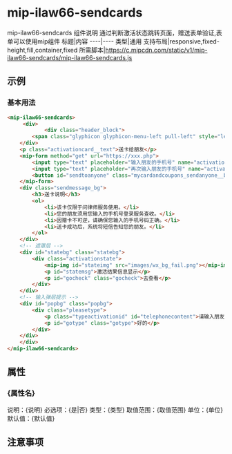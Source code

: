 # mip-ilaw66-sendcards

mip-ilaw66-sendcards 组件说明
通过判断激活状态跳转页面，赠送表单验证,表单可以使用mip组件
标题|内容
----|----
类型|通用
支持布局|responsive,fixed-height,fill,container,fixed
所需脚本|https://c.mipcdn.com/static/v1/mip-ilaw66-sendcards/mip-ilaw66-sendcards.js

## 示例

### 基本用法
```html
<mip-ilaw66-sendcards>
     <div>
    		<div class="header_block">
		<span class="glyphicon glyphicon-menu-left pull-left" style="left:5px" ></span>送朋友
	</div>
	<p class="activationcard__text">送卡给朋友</p>
	<mip-form method="get" url="https://xxx.php">
		<input type="text" placeholder="输入朋友的手机号" name="activationid" id="activationid" class="mycardandcoupons_sendanyone"/>
		<input type="text" placeholder="再次输入朋友的手机号" name="activationid" id="activationidagain" class="mycardandcoupons_sendanyone"/>
		<button id="sendtoanyone" class="mycardandcoupons_sendanyone__btn">送卡给朋友</button>
	</mip-form>
	<div class="sendmessage_bg">
		<h3>送卡说明</h3>
		<ol>
			<li>该卡仅限于问律师服务使用。</li>
			<li>您的朋友须用您输入的手机号登录服务查收。</li>
			<li>因赠卡不可逆，请确保您输入的手机号码正确。</li>
			<li>送卡成功后，系统将短信告知您的朋友。</li>
		</ol>
	</div>
	<!-- 遮罩层 -->
	<div id="statebg" class="statebg">
		<div class="activationstate">
			<mip-img id="stateimg" src="images/wx_bg_fail.png"></mip-img>
			<p id="statemsg">激活结果信息显示</p>
			<p id="gocheck" class="gocheck">去查看</p>
		</div>
	</div>
	<!-- 输入弹层提示 -->
	<div id="popbg" class="popbg">
		<div class="pleasetype">
			<p class="typeactivationid" id="telephonecontent">请输入朋友的手机号</p>
			<p id="gotype" class="gotype">好的</p>
		</div>
	</div>
    </div>
</mip-ilaw66-sendcards>
```

## 属性

### {属性名}

说明：{说明}
必选项：{是|否}
类型：{类型}
取值范围：{取值范围}
单位：{单位}
默认值：{默认值}

## 注意事项

